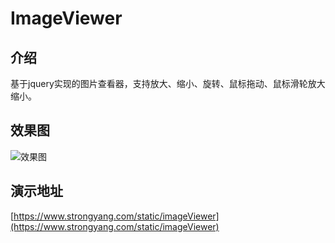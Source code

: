 # ImageViewer

## 介绍
基于jquery实现的图片查看器，支持放大、缩小、旋转、鼠标拖动、鼠标滑轮放大缩小。

## 效果图

![效果图](https://www.strongyang.com/static/imageViewer/img/sample.png)

## 演示地址

[https://www.strongyang.com/static/imageViewer](https://www.strongyang.com/static/imageViewer)  

